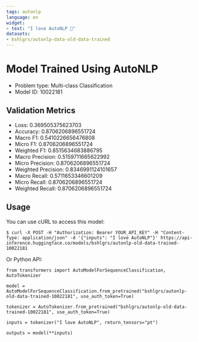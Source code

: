 ```yaml
---
tags: autonlp
language: en
widget:
- text: "I love AutoNLP 🤗"
datasets:
- bshlgrs/autonlp-data-old-data-trained
---
```


# Model Trained Using AutoNLP

- Problem type: Multi-class Classification
- Model ID: 10022181

## Validation Metrics

- Loss: 0.369505375623703
- Accuracy: 0.8706206896551724
- Macro F1: 0.5410226656476808
- Micro F1: 0.8706206896551724
- Weighted F1: 0.8515634683886795
- Macro Precision: 0.5159711665622992
- Micro Precision: 0.8706206896551724
- Weighted Precision: 0.8346991124101657
- Macro Recall: 0.5711653346601209
- Micro Recall: 0.8706206896551724
- Weighted Recall: 0.8706206896551724


## Usage

You can use cURL to access this model:

```
$ curl -X POST -H "Authorization: Bearer YOUR_API_KEY" -H "Content-Type: application/json" -d '{"inputs": "I love AutoNLP"}' https://api-inference.huggingface.co/models/bshlgrs/autonlp-old-data-trained-10022181
```

Or Python API:

```
from transformers import AutoModelForSequenceClassification, AutoTokenizer

model = AutoModelForSequenceClassification.from_pretrained("bshlgrs/autonlp-old-data-trained-10022181", use_auth_token=True)

tokenizer = AutoTokenizer.from_pretrained("bshlgrs/autonlp-old-data-trained-10022181", use_auth_token=True)

inputs = tokenizer("I love AutoNLP", return_tensors="pt")

outputs = model(**inputs)
```